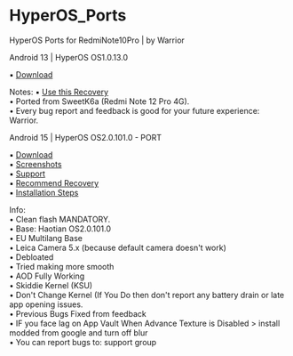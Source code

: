 # HyperOS_Ports
HyperOS Ports for RedmiNote10Pro | by Warrior<br/>

Android 13 | HyperOS OS1.0.13.0<br/>

 ▪️ [Download](https://devuploads.com/avkg98u0wswg)<br/>
  
 Notes:
 ▪️ [Use this Recovery](https://t.me/xiaomi_eu_ports/31)<br/>
 • Ported from SweetK6a (Redmi Note 12 Pro 4G).<br/>
 • Every bug report and feedback is good for your future experience: Warrior.<br/>
  
Android 15 | HyperOS OS2.0.101.0 - PORT<br/>
  
 ▪️ [Download](https://devuploads.com/j1expcg4mv7a)<br/>
 ▪️ [Screenshots](https://t.me/Xiaomi_EU_Ports/80)<br/>
 ▪️ [Support](https://t.me/XiaomiEUPortsGroup)<br/>
 ▪️ [Recommend Recovery](https://t.me/xiaomi_eu_ports/31)<br/>
 ▪️ [Installation Steps](https://t.me/XiaomiEUPortsGroup/276)<br/>

 Info:<br/>
 • Clean flash MANDATORY.  
 • Base: Haotian OS2.0.101.0  
 • EU Multilang Base  
 • Leica Camera 5.x (because default camera doesn't work)  
 • Debloated  
 • Tried making more smooth  
 • AOD Fully Working  
 • Skiddie Kernel (KSU)  
 • Don't Change Kernel (If You Do then don't report any battery drain or late app opening issues.  
 • Previous Bugs Fixed from feedback   
 • IF you face lag on App Vault When Advance Texture is Disabled > install modded from google and turn off blur  
 • You can report bugs to: support group  
